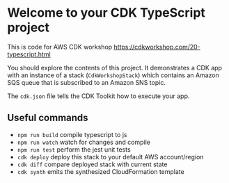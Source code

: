 # Welcome to your CDK TypeScript project

This is code for AWS CDK workshop https://cdkworkshop.com/20-typescript.html

You should explore the contents of this project. It demonstrates a CDK app with
an instance of a stack (`CdkWorkshopStack`) which contains an Amazon SQS queue
that is subscribed to an Amazon SNS topic.

The `cdk.json` file tells the CDK Toolkit how to execute your app.

## Useful commands

- `npm run build` compile typescript to js
- `npm run watch` watch for changes and compile
- `npm run test` perform the jest unit tests
- `cdk deploy` deploy this stack to your default AWS account/region
- `cdk diff` compare deployed stack with current state
- `cdk synth` emits the synthesized CloudFormation template
